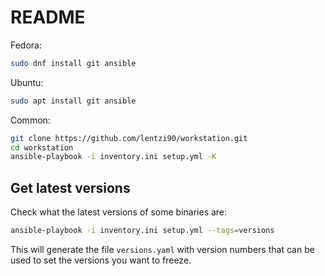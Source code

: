 # README

Fedora:

```bash
sudo dnf install git ansible
```

Ubuntu:

```bash
sudo apt install git ansible
```

Common:

```bash
git clone https://github.com/lentzi90/workstation.git
cd workstation
ansible-playbook -i inventory.ini setup.yml -K
```

## Get latest versions

Check what the latest versions of some binaries are:

```bash
ansible-playbook -i inventory.ini setup.yml --tags=versions
```

This will generate the file `versions.yaml` with version numbers that can be used to set the versions you want to freeze.
